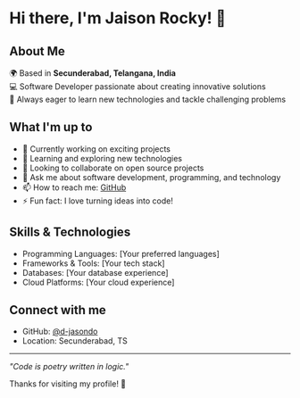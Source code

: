 # Hi there, I'm Jaison Rocky! 👋

## About Me

🌍 Based in **Secunderabad, Telangana, India**  
💻 Software Developer passionate about creating innovative solutions  
🎯 Always eager to learn new technologies and tackle challenging problems  

## What I'm up to

- 🔭 Currently working on exciting projects  
- 🌱 Learning and exploring new technologies  
- 👯 Looking to collaborate on open source projects  
- 💬 Ask me about software development, programming, and technology  
- 📫 How to reach me: [GitHub](https://github.com/d-jasondo)  
- ⚡ Fun fact: I love turning ideas into code!  

## Skills & Technologies

- Programming Languages: [Your preferred languages]  
- Frameworks & Tools: [Your tech stack]  
- Databases: [Your database experience]  
- Cloud Platforms: [Your cloud experience]  

## Connect with me

- GitHub: [@d-jasondo](https://github.com/d-jasondo)  
- Location: Secunderabad, TS  

---

*"Code is poetry written in logic."*  

Thanks for visiting my profile! 🚀
